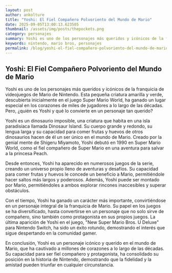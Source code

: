 ```yaml
--- 
layout: post 
author: ankolture 
title: "Yoshi: El Fiel Compañero Polvoriento del Mundo de Mario"
date: 2025-09-05T13:00:13.623505 
thumbnail: /assets/img/posts/thepockets.png
category: personajes 
summary: Yoshi es uno de los personajes más queridos y icónicos de la franquicia de videojuegos de Mario de Nintendo. Esta pequeña criatura amarilla y verde, d...
keywords: nintendo, mario bros, personajes 
permalink: /blog/yoshi-el-fiel-compañero-polvoriento-del-mundo-de-mario/ 
--- 
```


## Yoshi: El Fiel Compañero Polvoriento del Mundo de Mario

Yoshi es uno de los personajes más queridos y icónicos de la franquicia de videojuegos de Mario de Nintendo. Esta pequeña criatura amarilla y verde, descubierta inicialmente en el juego Super Mario World, ha ganado un lugar especial en los corazones de miles de jugadores a lo largo de las décadas. Pero, ¿quién es Yoshi y qué lo convierte en un personaje tan querido?

Yoshi es un dinosaurio imposible, una criatura que habita en una isla paradisíaca llamada Dinosaur Island. Su cuerpo grande y redondo, su lengua larga y su capacidad para comer frutas y huevos de otros dinosaurios hacen de él un ser único en el mundo de Mario. Creado por la genial mente de Shigeru Miyamoto, Yoshi debutó en 1990 en Super Mario World, como el fiel compañero de Super Mario en una aventura para salvar a la princesa Peach.

Desde entonces, Yoshi ha aparecido en numerosos juegos de la serie, creando un universo propio lleno de aventuras y desafíos. Su capacidad para comer frutas y huevos le concede un beneficio a Mario, permitiéndole hacer saltos más largos y poderosos. Además, Yoshi puede ser montado por Mario, permitiéndoles a ambos explorar rincones inaccesibles y superar obstáculos.

Con el tiempo, Yoshi ha ganado un carácter más importante, convirtiéndose en un personaje integral de la franquicia de Mario. Su papel en los juegos se ha diversificado, hasta convertirse en un personaje que no solo sirve de compañero, sino también como protagonista en sus propios juegos. La última aparición de Yoshi en el juego, "New Super Mario Bros. U Deluxe" para Nintendo Switch, ha sido un éxito rotundo, demostrando el interés que sigue despertando en la comunidad gamer.

En conclusión, Yoshi es un personaje icónico y querido en el mundo de Mario, que ha cautivado a millones de corazones a lo largo de las décadas. Su capacidad para ser fiel compañero y protagonista, ha consolidado su posición en la historia de Nintendo, demostrando que la fidelidad y la amistad pueden triunfar en cualquier circunstancia.
